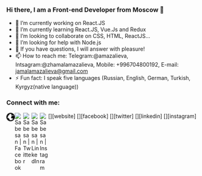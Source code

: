 ### Hi there, I am a Front-end Developer from Moscow 👋

- 🔭 I’m currently working on React.JS
- 🌱 I’m currently learning React.JS, Vue.Js and Redux
- 👯 I’m looking to collaborate on CSS, HTML, ReactJS...
- 🤔 I’m looking for help with Node.js
- 💬 If you have questions, I will answer with pleasure!
- 📫 How to reach me:
     Telegram:@amazalieva, Intsagram:@zhamalamazalieva, Mobile: +996704800192, E-mail: jamalamazalieva@gmail.com
- ⚡ Fun fact: I speak five languages (Russian, English, German, Turkish, Kyrgyz(native language))

### Connect with me:

[<img align="left" alt="Sabesan" width="22px" src="https://raw.githubusercontent.com/iconic/open-iconic/master/svg/globe.svg" />][website]
[<img align="left" alt="Sabesan | Facebook" width="22px" src="https://cdn.jsdelivr.net/npm/simple-icons@3.4.0/icons/facebook.svg" />][facebook]
[<img align="left" alt="Sabesan | Twitter" width="22px" src="https://cdn.jsdelivr.net/npm/simple-icons@v3/icons/twitter.svg" />][twitter]
[<img align="left" alt="Sabesan | LinkedIn" width="22px" src="https://cdn.jsdelivr.net/npm/simple-icons@v3/icons/linkedin.svg" />][linkedin]
[<img align="left" alt="Sabesan | Instagram" width="22px" src="https://cdn.jsdelivr.net/npm/simple-icons@v3/icons/instagram.svg" />][instagram]
